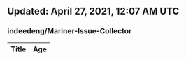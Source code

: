 ## Updated: April 27, 2021, 12:07 AM UTC


### indeedeng/Mariner-Issue-Collector
|**Title**|**Age**|
|:----|:----|